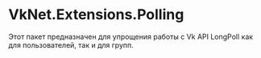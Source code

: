 # VkNet.Extensions.Polling

Этот пакет предназначен для упрощения работы с Vk API LongPoll как для пользователей, так и для групп.

